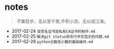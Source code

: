 # notes
>不集跬步，无以至千里;不积小流，无以成江海。 

* 2017-02-24 `自签名证书及私有CA证书的制作.md`
* 2017-02-25 `解决git status命令行中文显示的问题.md`
* 2017-02-28 `python分数及小数的基础操作.md`
